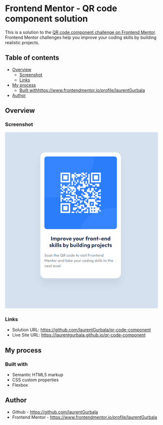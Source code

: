 # Frontend Mentor - QR code component solution

This is a solution to the [QR code component challenge on Frontend Mentor](https://www.frontendmentor.io/challenges/qr-code-component-iux_sIO_H). Frontend Mentor challenges help you improve your coding skills by building realistic projects. 

## Table of contents

- [Overview](#overview)
  - [Screenshot](#screenshot)
  - [Links](#links)
- [My process](#my-process)
  - [Built with](#built-with)https://www.frontendmentor.io/profile/laurentGurbala
- [Author](#author)

## Overview

### Screenshot

![screenshot du projet](./images/Capture.PNG)

### Links

- Solution URL: https://github.com/laurentGurbala/qr-code-component
- Live Site URL: https://laurentgurbala.github.io/qr-code-component

## My process

### Built with

- Semantic HTML5 markup
- CSS custom properties
- Flexbox

## Author

- Github - https://github.com/laurentGurbala
- Frontend Mentor - https://www.frontendmentor.io/profile/laurentGurbala